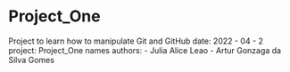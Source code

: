 # Project_One
Project to learn how to manipulate Git and GitHub 
date: 2022 - 04 - 2
project: Project_One
names authors:
	- Julia Alice Leao
	- Artur Gonzaga da Silva Gomes
